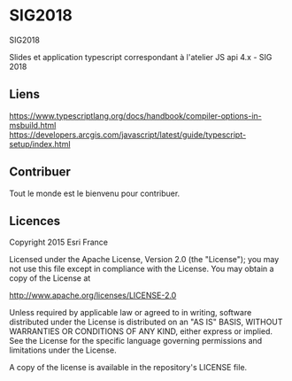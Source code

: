 # SIG2018
SIG2018

Slides et application typescript correspondant à l'atelier JS api 4.x - SIG 2018

## Liens
https://www.typescriptlang.org/docs/handbook/compiler-options-in-msbuild.html
https://developers.arcgis.com/javascript/latest/guide/typescript-setup/index.html

## Contribuer
Tout le monde est le bienvenu pour contribuer.

## Licences
Copyright 2015 Esri France

Licensed under the Apache License, Version 2.0 (the "License"); you may not use this file except in compliance with the License. You may obtain a copy of the License at

http://www.apache.org/licenses/LICENSE-2.0

Unless required by applicable law or agreed to in writing, software distributed under the License is distributed on an "AS IS" BASIS, WITHOUT WARRANTIES OR CONDITIONS OF ANY KIND, either express or implied. See the License for the specific language governing permissions and limitations under the License.

A copy of the license is available in the repository's LICENSE file.